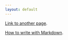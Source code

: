 ```yaml
---
layout: default
---
```


[Link to another page](another-page).

[How to write with Markdown](how-to-write-with-a-markdown).

